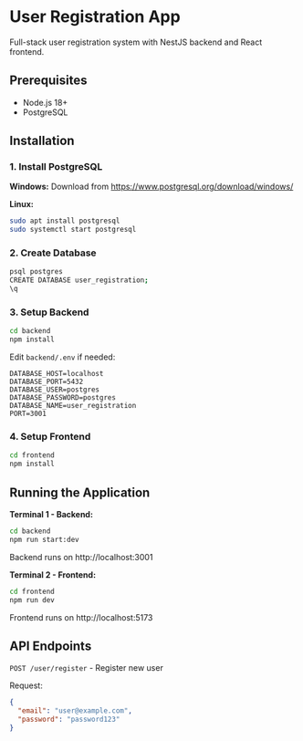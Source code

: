 # User Registration App

Full-stack user registration system with NestJS backend and React frontend.

## Prerequisites

- Node.js 18+
- PostgreSQL

## Installation

### 1. Install PostgreSQL

**Windows:** Download from https://www.postgresql.org/download/windows/

**Linux:**
```bash
sudo apt install postgresql
sudo systemctl start postgresql
```

### 2. Create Database

```bash
psql postgres
CREATE DATABASE user_registration;
\q
```

### 3. Setup Backend

```bash
cd backend
npm install
```

Edit `backend/.env` if needed:
```
DATABASE_HOST=localhost
DATABASE_PORT=5432
DATABASE_USER=postgres
DATABASE_PASSWORD=postgres
DATABASE_NAME=user_registration
PORT=3001
```

### 4. Setup Frontend

```bash
cd frontend
npm install
```

## Running the Application

**Terminal 1 - Backend:**
```bash
cd backend
npm run start:dev
```
Backend runs on http://localhost:3001

**Terminal 2 - Frontend:**
```bash
cd frontend
npm run dev
```
Frontend runs on http://localhost:5173

## API Endpoints

`POST /user/register` - Register new user

Request:
```json
{
  "email": "user@example.com",
  "password": "password123"
}
```